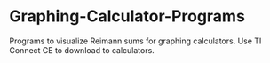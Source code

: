 # Graphing-Calculator-Programs

Programs to visualize Reimann sums for graphing calculators. Use TI Connect CE to download to calculators.

